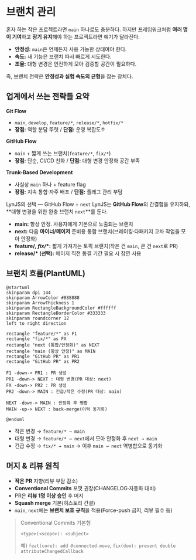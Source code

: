 # 브랜치 관리

혼자 하는 작은 프로젝트라면 `main` 하나로도 충분하다. 하지만 프레임워크처럼 **여러 명이 기여**하고 **장기 유지**해야
하는 프로젝트라면 얘기가 달라진다.

- **안정성:** `main`은 언제든지 사용 가능한 상태여야 한다.
- **속도:** 새 기능은 브랜치 따서 빠르게 시도한다.
- **조율:** 대형 변경은 안전하게 모아 검증할 공간이 필요하다.

즉, 브랜치 전략은 **안정성과 실험 속도의 균형**을 잡는 장치다.

## 업계에서 쓰는 전략들 요약

**Git Flow**

- `main`, `develop`, `feature/*`, `release/*`, `hotfix/*`
- **장점:** 역할 분담 뚜렷 / **단점:** 운영 복잡도↑

**GitHub Flow**

- `main` + 짧게 쓰는 브랜치(`feature/*`, `fix/*`)
- **장점:** 단순, CI/CD 친화 / **단점:** 대형 변경 안정화 공간 부족

**Trunk-Based Development**

- 사실상 `main` 하나 + feature flag
- **장점:** 지속 통합·자주 배포 / **단점:** 플래그 관리 부담

LynJS의 선택 — GitHub Flow + `next` LynJS는 **GitHub Flow**의 간결함을 유지하되, **대형 변경을 위한 완충 브랜치
`next`**를 둔다.

- **main:** 항상 안정. 사용자에게 기본으로 노출되는 브랜치
- **next:** 다음 **마이너/메이저** 준비용 통합 브랜치(브레이킹·다패키지 교차 작업을 모아 안정화)
- **feature/_, fix/_\*:** 짧게 가져가는 토픽 브랜치(작은 건 `main`, 큰 건 `next`로 PR)
- **release/\* (선택):** 메이저 직전 동결 기간 필요 시 잠깐 사용

## 브랜치 흐름(PlantUML)

```plantuml
@startuml
skinparam dpi 144
skinparam ArrowColor #888888
skinparam ArrowThickness 1
skinparam RectangleBackgroundColor #ffffff
skinparam RectangleBorderColor #333333
skinparam roundcorner 12
left to right direction

rectangle "feature/*" as F1
rectangle "fix/*" as FX
rectangle "next (통합/안정화)" as NEXT
rectangle "main (항상 안정)" as MAIN
rectangle "GitHub PR" as PR1
rectangle "GitHub PR" as PR2

F1 -down-> PR1 : PR 생성
PR1 -down-> NEXT : 대형 변경(PR 대상: next)
FX -down-> PR2 : PR 생성
PR2 -down-> MAIN : 긴급/작은 수정(PR 대상: main)

NEXT -down-> MAIN : 안정화 후 병합
MAIN -up-> NEXT : back-merge(이력 동기화)

@enduml
```

- 작은 변경 → `feature/* → main`
- 대형 변경 → `feature/* → next`에서 모아 안정화 후 `next → main`
- 긴급 수정 → `fix/* → main` → 이후 `main → next` 역병합으로 동기화

## 머지 & 리뷰 원칙

- **작은 PR** 지향(리뷰 부담 감소)
- **Conventional Commits** 포맷 권장(CHANGELOG·자동화 대비)
- PR은 **리뷰 1명 이상 승인** 후 머지
- **Squash merge** 기본(히스토리 간결)
- `main`, `next`에는 **브랜치 보호 규칙**을 적용(Force-push 금지, 리뷰 필수 등)

> Conventional Commits 기본형
>
> ```
> <type>(<scope>): <subject>
> ```
>
> 예) `feat(core): add @connected.move`, `fix(dom): prevent double attributeChangedCallback`
